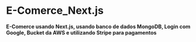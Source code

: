 # E-Comerce_Next.js
**E-Comerce usando Next.js, usando banco de dados MongoDB, Login com Google, Bucket da AWS e utilizando Stripe para pagamentos**
